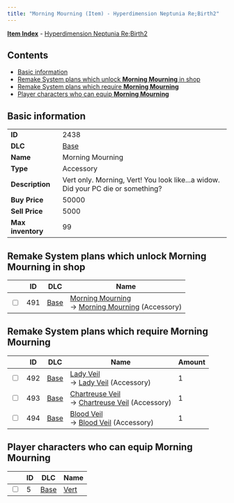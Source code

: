 ```yaml
---
title: "Morning Mourning (Item) - Hyperdimension Neptunia Re;Birth2"
---
```


[**Item Index**](/neptunia/rb2/item/index.html) - [Hyperdimension Neptunia Re;Birth2](/neptunia/rb2)

## Contents

- [Basic information](#basic-information)
- [Remake System plans which unlock **Morning Mourning** in shop](#remake-system-plans-which-unlock-morning-mourning-in-shop)
- [Remake System plans which require **Morning Mourning**](#remake-system-plans-which-require-morning-mourning)
- [Player characters who can equip **Morning Mourning**](#player-characters-who-can-equip-morning-mourning)

## Basic information

|   |   |
| -- | -- |
| **ID** | 2438 |
| **DLC** | [Base](/neptunia/rb2/dlc/0-base.html) |
| **Name** | Morning Mourning |
| **Type** | Accessory |
| **Description** | Vert only. Morning, Vert! You look like...a widow. Did your PC die or something? |
| **Buy Price** | 50000 |
| **Sell Price** | 5000 |
| **Max inventory** | 99 |

## Remake System plans which unlock **Morning Mourning** in shop

|    | ID | DLC | Name |
| -- | -- | --- | ---- |
| <input type="checkbox" id="rb2-remake-0-491" class="trackbox" /> | 491 | [Base](/neptunia/rb2/dlc/0-base.html) | [Morning Mourning](/neptunia/rb2/remake/0-491-morning-mourning.html)<br />→ [Morning Mourning](/neptunia/rb2/item/0-2438-morning-mourning.html) (Accessory) |

## Remake System plans which require **Morning Mourning**

|    | ID | DLC | Name | Amount |
| -- | -- | --- | ---- | ------ |
| <input type="checkbox" id="rb2-remake-0-492" class="trackbox" /> | 492 | [Base](/neptunia/rb2/dlc/0-base.html) | [Lady Veil](/neptunia/rb2/remake/0-492-lady-veil.html)<br />→ [Lady Veil](/neptunia/rb2/item/0-2439-lady-veil.html) (Accessory) | 1 |
| <input type="checkbox" id="rb2-remake-0-493" class="trackbox" /> | 493 | [Base](/neptunia/rb2/dlc/0-base.html) | [Chartreuse Veil](/neptunia/rb2/remake/0-493-chartreuse-veil.html)<br />→ [Chartreuse Veil](/neptunia/rb2/item/0-2440-chartreuse-veil.html) (Accessory) | 1 |
| <input type="checkbox" id="rb2-remake-0-494" class="trackbox" /> | 494 | [Base](/neptunia/rb2/dlc/0-base.html) | [Blood Veil](/neptunia/rb2/remake/0-494-blood-veil.html)<br />→ [Blood Veil](/neptunia/rb2/item/0-2441-blood-veil.html) (Accessory) | 1 |

## Player characters who can equip **Morning Mourning**

|    | ID | DLC | Name |
| -- | -- | --- | ---- |
| <input type="checkbox" id="rb2-player-0-5" class="trackbox" /> | 5 | [Base](/neptunia/rb2/dlc/0-base.html) | [Vert](/neptunia/rb2/player/0-5-vert.html) |
